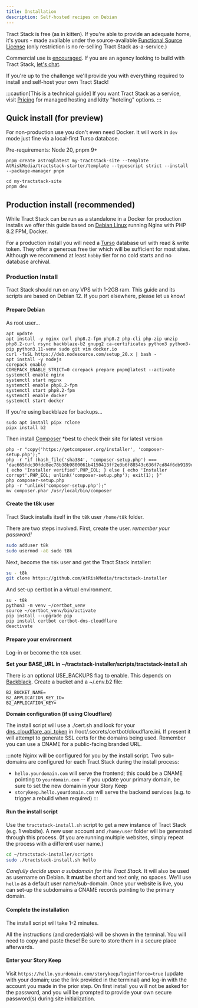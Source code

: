 ```yaml
---
title: Installation
description: Self-hosted recipes on Debian
---
```


Tract Stack is free (as in kitten). If you're able to provide an adequate home, it's yours - made available under the source-available [Functional Source License](/start/license) (only restriction is no re-selling Tract Stack as-a-service.)

Commercial use is [encouraged](/start/license/). If you are an agency looking to build with Tract Stack, [let's chat](mailto:hello@tractstack.com).

If you're up to the challenge we'll provide you with everything required to install and self-host your own Tract Stack!

:::caution[This is a technical guide]
If you want Tract Stack as a service, visit [Pricing](https://tractstack.com/pricing?utm_source=docs&utm_medium=www&utm_campaign=starlight) for managed hosting and kitty "hoteling" options.
:::

## Quick install (for preview)

For non-production use you don't even need Docker. It will work in `dev` mode just fine via a local-first Turso database.

Pre-requirements: Node 20, pnpm 9+

```
pnpm create astro@latest my-tractstack-site --template AtRiskMedia/tractstack-starter/template --typescript strict --install --package-manager pnpm

cd my-tractstack-site
pnpm dev
```

## Production install (recommended)

While Tract Stack can be run as a standalone in a Docker for production installs we offer this guide based on [Debian Linux](https://www.debian.org/) running Nginx with PHP 8.2 FPM, Docker.

For a production install you will need a [Turso](https://turso.tech) database url with read &amp; write token. They offer a generous free tier which will be sufficient for most sites. Although we recommend at least `hobby` tier for no cold starts and no database archival.

### Production Install

Tract Stack should run on any VPS with 1-2GB ram. This guide and its scripts are based on Debian 12. If you port elsewhere, please let us know!

#### Prepare Debian

As root user...
```
apt update
apt install -y nginx curl php8.2-fpm php8.2 php-cli php-zip unzip php8.2-curl rsync backblaze-b2 gnupg2 ca-certificates python3 python3-pip python3.11-venv sudo git vim docker.io
curl -fsSL https://deb.nodesource.com/setup_20.x | bash -
apt install -y nodejs
corepack enable
COREPACK_ENABLE_STRICT=0 corepack prepare pnpm@latest --activate
systemctl enable nginx
systemctl start nginx
systemctl enable php8.2-fpm
systemctl start php8.2-fpm
systemctl enable docker
systemctl start docker
```

If you're using backblaze for backups...
```
sudo apt install pipx rclone
pipx install b2
```

Then install [Composer](https://getcomposer.org/download/) *best to check their site for latest version
```
php -r "copy('https://getcomposer.org/installer', 'composer-setup.php');"
php -r "if (hash_file('sha384', 'composer-setup.php') === 'dac665fdc30fdd8ec78b38b9800061b4150413ff2e3b6f88543c636f7cd84f6db9189d43a81e5503cda447da73c7e5b6') { echo 'Installer verified'.PHP_EOL; } else { echo 'Installer corrupt'.PHP_EOL; unlink('composer-setup.php'); exit(1); }"
php composer-setup.php
php -r "unlink('composer-setup.php');"
mv composer.phar /usr/local/bin/composer
```

#### Create the t8k user

Tract Stack installs itself in the `t8k` user `/home/t8k` folder.

There are two steps involved. First, create the user. _remember your password!_

```bash
sudo adduser t8k
sudo usermod -aG sudo t8k
```

Next, become the `t8k` user and get the Tract Stack installer:

```bash
su - t8k
git clone https://github.com/AtRiskMedia/tractstack-installer
```

And set-up certbot in a virtual environment.
```
su - t8k
python3 -m venv ~/certbot_venv
source ~/certbot_venv/bin/activate
pip install --upgrade pip
pip install certbot certbot-dns-cloudflare
deactivate
```

#### Prepare your environment

Log-in or become the `t8k` user.

**Set your BASE_URL in ~/tractstack-installer/scripts/tractstack-install.sh**

There is an optional USE_BACKUPS flag to enable. This depends on [Backblack](https://backblaze.com). Create a bucket and a ~/.env.b2 file:
```
B2_BUCKET_NAME=
B2_APPLICATION_KEY_ID=
B2_APPLICATION_KEY=
```

**Domain configuration (if using Cloudflare)**


The install script will use a ./cert.sh and look for your [dns_cloudflare_api_token](https://certbot-dns-cloudflare.readthedocs.io/en/stable/) in /root/.secrets/certbot/cloudflare.ini. If present it will attempt to generate SSL certs for the domains being used. Remember you can use a CNAME for a public-facing branded URL.

:::note
Nginx will be configured for you by the install script. Two sub-domains are configured for each Tract Stack during the install process:

- `hello.yourdomain.com` will serve the frontend; this could be a CNAME pointing to `yourdomain.com` -- if you update your primary domain, be sure to set the new domain in your Story Keep
- `storykeep.hello.yourdomain.com` will serve the backend services (e.g. to trigger a rebuild when required)
  :::

#### Run the install script

Use the `tractstack-install.sh` script to get a new instance of Tract Stack (e.g. 1 website). A new user account and `/home/user` folder will be generated through this process. (If you are running multiple websites, simply repeat the process with a different user name.)

```bash
cd ~/tractstack-installer/scripts
sudo ./tractstack-install.sh hello
```

*Carefully decide upon a subdomain for this Tract Stack.* It will also be used as username on Debian. It **must** be short and text only, no spaces. We'll use `hello` as a default user name/sub-domain. Once your website is live, you can set-up the subdomains a CNAME records pointing to the primary domain.

#### Complete the installation

The install script will take 1-2 minutes.

All the instructions (and credentials) will be shown in the terminal. You will need to copy and paste these! Be sure to store them in a secure place afterwards.

#### Enter your Story Keep

Visit `https://hello.yourdomain.com/storykeep/login?force=true` (update with your domain; use the link provided in the terminal) and log-in with the account you made in the prior step. On first install you will not be asked for the password, and you will be prompted to provide your own secure password(s) during site initialization.
